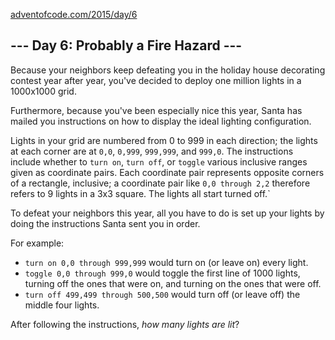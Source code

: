 [adventofcode.com/2015/day/6](https://adventofcode.com/2015/day/6)

## \--- Day 6: Probably a Fire Hazard ---

Because your neighbors keep defeating you in the holiday house decorating contest year after year, you've decided to deploy one million lights in a 1000x1000 grid.

Furthermore, because you've been especially nice this year, Santa has mailed you instructions on how to display the ideal lighting configuration.

Lights in your grid are numbered from 0 to 999 in each direction; the lights at each corner are at `0,0`, `0,999`, `999,999`, and `999,0`. The instructions include whether to `turn on`, `turn off`, or `toggle` various inclusive ranges given as coordinate pairs. Each coordinate pair represents opposite corners of a rectangle, inclusive; a coordinate pair like `0,0 through 2,2` therefore refers to 9 lights in a 3x3 square. The lights all start turned off.`

To defeat your neighbors this year, all you have to do is set up your lights by doing the instructions Santa sent you in order.

For example:

  * `turn on 0,0 through 999,999` would turn on (or leave on) every light.
  * `toggle 0,0 through 999,0` would toggle the first line of 1000 lights, turning off the ones that were on, and turning on the ones that were off.
  * `turn off 499,499 through 500,500` would turn off (or leave off) the middle four lights.



After following the instructions, _how many lights are lit_?
